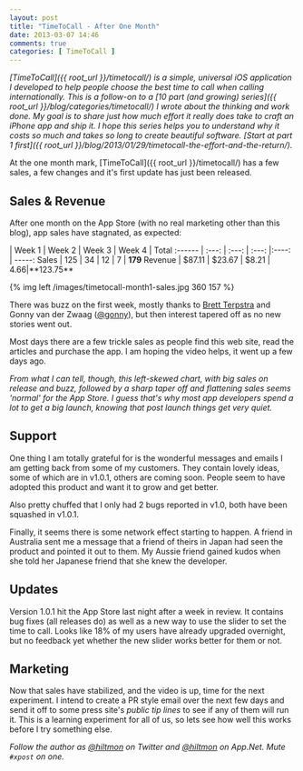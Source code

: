 ```yaml
---
layout: post
title: "TimeToCall - After One Month"
date: 2013-03-07 14:46
comments: true
categories: [ TimeToCall ]
---
```


*[TimeToCall]({{ root_url }}/timetocall/) is a simple, universal iOS application I developed to help people choose the best time to call when calling internationally. This is a follow-on to a [10 part (and growing) series]({{ root_url }}/blog/categories/timetocall/) I wrote about the thinking and work done. My goal is to share just how much effort it really does take to craft an iPhone app and ship it. I hope this series helps you to understand why it costs so much and takes so long to create beautiful software. [Start at part 1 first]({{ root_url }}/blog/2013/01/29/timetocall-the-effort-and-the-return/).*

At the one month mark, [TimeToCall]({{ root_url }}/timetocall/) has a few sales, a few changes and it's first update has just been released.

## Sales & Revenue

After one month on the App Store (with no real marketing other than this blog), app sales have stagnated, as expected:

| Week 1 | Week 2 | Week 3  | Week 4  | Total
:------ | :---: | :---: | :---: |:----: | -----:
Sales   | 125     | 34     | 12     | 7     | **179**
Revenue | $87.11 | $23.67 | $8.21 | $4.66 | **$123.75**

{% img left /images/timetocall-month1-sales.jpg 360 157 %}

There was buzz on the first week, mostly thanks to [Brett Terpstra](http://brettterpstra.com) and Gonny van der Zwaag ([@gonny](http://www.twitter.com/gonny)), but then interest tapered off as no new stories went out.

Most days there are a few trickle sales as people find this web site, read the articles and purchase the app. I am hoping the video helps, it went up a few days ago.

*From what I can tell, though, this left-skewed chart, with big sales on release and buzz, followed by a sharp taper off and flattening sales seems 'normal' for the App Store. I guess that's why most app developers spend a lot to get a big launch, knowing that post launch things get very quiet.*

## Support

One thing I am totally grateful for is the wonderful messages and emails I am getting back from some of my customers. They contain lovely ideas, some of which are in v1.0.1, others are coming soon. People seem to have adopted this product and want it to grow and get better.

Also pretty chuffed that I only had 2 bugs reported in v1.0, both have been squashed in v1.0.1.

Finally, it seems there is some network effect starting to happen. A friend in Australia sent me a message that a friend of theirs in Japan had seen the product and pointed it out to them. My Aussie friend gained kudos when she told her Japanese friend that she knew the developer.

## Updates

Version 1.0.1 hit the App Store last night after a week in review. It contains bug fixes (all releases do) as well as a new way to use the slider to set the time to call. Looks like 18% of my users have already upgraded overnight, but no feedback yet whether the new slider works better for them or not.

## Marketing

Now that sales have stabilized, and the video is up, time for the next experiment. I intend to create a PR style email over the next few days and send it off to some press site's *public tip lines* to see if any of them will run it. This is a learning experiment for all of us, so lets see how well this works before I try something else.

*Follow the author as [@hiltmon](http://https://twitter.com/hiltmon) on Twitter and [@hiltmon](http://alpha.app.net/hiltmon) on App.Net. Mute `#xpost` on one.*
